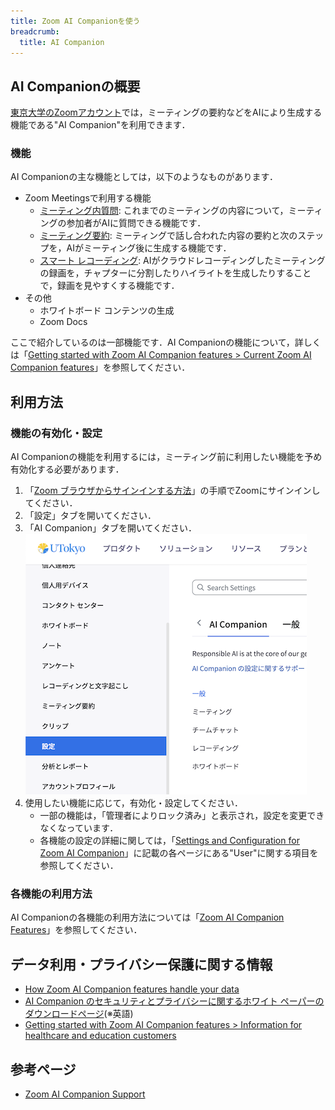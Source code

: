 ```yaml
---
title: Zoom AI Companionを使う
breadcrumb:
  title: AI Companion
---
```


## AI Companionの概要

[東京大学のZoomアカウント](../)では，ミーティングの要約などをAIにより生成する機能である"AI Companion"を利用できます．

### 機能

AI Companionの主な機能としては，以下のようなものがあります．

- Zoom Meetingsで利用する機能
  - [ミーティング内質問](https://support.zoom.com/hc/en/article?id=zm_kb&sysparm_article=KB0057748): これまでのミーティングの内容について，ミーティングの参加者がAIに質問できる機能です．
  - [ミーティング要約](https://support.zoom.com/hc/en/article?id=zm_kb&sysparm_article=KB0058013): ミーティングで話し合われた内容の要約と次のステップを，AIがミーティング後に生成する機能です．
  - [スマート レコーディング](https://support.zoom.com/hc/en/article?id=zm_kb&sysparm_article=KB0061101): AIがクラウドレコーディングしたミーティングの録画を，チャプターに分割したりハイライトを生成したりすることで，録画を見やすくする機能です．
- その他
  - ホワイトボード コンテンツの生成
  - Zoom Docs

ここで紹介しているのは一部機能です．AI Companionの機能について，詳しくは「[Getting started with Zoom AI Companion features \> Current Zoom AI Companion features](https://support.zoom.com/hc/en/article?id=zm_kb&sysparm_article=KB0057623#h_01H9H14D223ZZYMH87XJ865WEE)」を参照してください．

## 利用方法

### 機能の有効化・設定

AI Companionの機能を利用するには，ミーティング前に利用したい機能を予め有効化する必要があります．

1. 「[Zoom ブラウザからサインインする方法](../signin/#browser)」の手順でZoomにサインインしてください．
2. 「設定」タブを開いてください．
3. 「AI Companion」タブを開いてください．
   ![](img/setting.png)
4. 使用したい機能に応じて，有効化・設定してください．
   - 一部の機能は，「管理者によりロック済み」と表示され，設定を変更できなくなっています．
   - 各機能の設定の詳細に関しては，「[Settings and Configuration for Zoom AI Companion](https://support.zoom.com/hc/en/category?id=kb_category&kb_category=891c5079c3bdf1104b490e8dc00131da)」に記載の各ページにある"User"に関する項目を参照してください．

### 各機能の利用方法

AI Companionの各機能の利用方法については「[Zoom AI Companion Features](https://support.zoom.com/hc/en/category?id=kb_category&kb_category=c61c9839c3bdf1104b490e8dc00131cd)」を参照してください．

## データ利用・プライバシー保護に関する情報

- [How Zoom AI Companion features handle your data](https://support.zoom.com/hc/en/article?id=zm_kb&sysparm_article=KB0057861)
- [AI Companion のセキュリティとプライバシーに関するホワイト ペーパーのダウンロードページ](https://www.zoom.com/en/lp/zoom-ai-whitepaper/)(※英語)
- [Getting started with Zoom AI Companion features
 \> Information for healthcare and education customers](https://support.zoom.com/hc/ja/article?id=zm_kb&sysparm_article=KB0057623#BAA)

## 参考ページ

- [Zoom AI Companion Support](https://support.zoom.com/hc/en/category?id=kb_category&kb_category=eabaef58c3b139904b490e8dc0013111)
